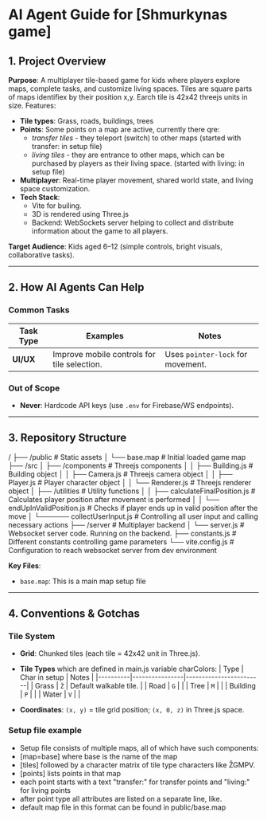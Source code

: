 # AI Agent Guide for [Shmurkynas game]

## **1. Project Overview**
**Purpose**:
A multiplayer tile-based game for kids where players explore maps, complete tasks, and customize living spaces.
Tiles are square parts of maps identifiex by their position x,y. Earch tile is 42x42 threejs units in size.
Features:
- **Tile types**: Grass, roads, buildings, trees
- **Points**: Some points on a map are active, currently there qre:
  - *transfer tiles* - they teleport (switch) to other maps (started with transfer: in setup file)
  - *living tiles* - they are entrance to other maps, which can be purchased by players as their living space.
                     (started with living: in setup file)
- **Multiplayer**: Real-time player movement, shared world state, and living space customization.
- **Tech Stack**:
  - Vite for builing.
  - 3D is rendered using Three.js
  - Backend: WebSockets server helping to collect and distribute information about the game to all players.

**Target Audience**:
Kids aged 6–12 (simple controls, bright visuals, collaborative tasks).

---

## **2. How AI Agents Can Help**
### **Common Tasks**
| Task Type    | Examples                                      | Notes                                  |
|--------------|-----------------------------------------------|----------------------------------------|
| **UI/UX**    | Improve mobile controls for tile selection.   | Uses `pointer-lock` for movement.      |

### **Out of Scope**
- **Never**: Hardcode API keys (use `.env` for Firebase/WS endpoints).

---

## **3. Repository Structure**
/
├── /public                 # Static assets
│   └── base.map            # Initial loaded game map
├── /src
│   ├── /components                   # Threejs components
│   │   ├── Building.js               # Building object
│   │   ├── Camera.js                 # Threejs camera object
│   │   ├── Player.js                 # Player character object
│   │   └── Renderer.js               # Threejs renderer object
│   ├── /utilities                    # Utility functions
│   │   ├── calculateFinalPosition.js # Calculates player position after movement is performed
│   │   └── endUpInValidPosition.js   # Checks if player ends up in valid position after the move
│   └────── collectUserInput.js       # Controlling all user input and calling necessary actions
├── /server                           # Multiplayer backend
│   └── server.js                     # Websocket server code. Running on the backend.
├── constants.js                      # Different constants controlling game parameters
└── vite.config.js                    # Configuration to reach websocket server from dev environment

**Key Files**:
- `base.map`: This is a main map setup file

---

## **4. Conventions & Gotchas**
### **Tile System**
- **Grid**: Chunked tiles (each tile = 42x42 unit in Three.js).
- **Tile Types** which are defined in main.js variable charColors:
  | Type     | Char in setup  | Notes                  |
  |----------|----------------|------------------------|
  | Grass    | `Ž`            | Default walkable tile. |
  | Road     | `G`            |                        |
  | Tree     | `M`            |                        |
  | Building | `P`            |                        |
  | Water    | `V`            |                        |

- **Coordinates**: `(x, y)` = tile grid position; `(x, 0, z)` in Three.js space.

### **Setup file example**
- Setup file consists of multiple maps, all of which have such components:
- [map=base] where base is the name of the map
- [tiles] followed by a character matrix of tile type characters like ŽGMPV.
- [points] lists points in that map
- each point starts with a text "transfer:" for transfer points and "living:" for living points
- after point type all attributes are listed on a separate line, like.
- default map file in this format can be found in public/base.map
